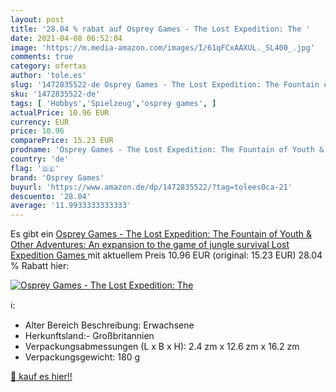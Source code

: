 ```yaml
---
layout: post
title: '28.04 % rabat auf Osprey Games - The Lost Expedition: The '
date: 2021-04-08 06:52:04
image: 'https://m.media-amazon.com/images/I/61qFCxAAXUL._SL400_.jpg'
comments: true
category: ofertas
author: 'tole.es'
slug: '1472835522-de Osprey Games - The Lost Expedition: The Fountain of Youth...'
sku: '1472835522-de'
tags: [ 'Hobbys','Spielzeug','osprey games', ]
actualPrice: 10.96 EUR
currency: EUR
price: 10.96
comparePrice: 15.23 EUR
prodname: 'Osprey Games - The Lost Expedition: The Fountain of Youth & Other Adventures: An expansion to the game of jungle survival  Lost Expedition Games '
country: 'de'
flag: '🇩🇪'
brand: 'Osprey Games'
buyurl: 'https://www.amazon.de/dp/1472835522/?tag=tolees0ca-21'
descuento: '28.04'
average: '11.9933333333333'
---
```


Es gibt ein [Osprey Games - The Lost Expedition: The Fountain of Youth & Other Adventures: An expansion to the game of jungle survival  Lost Expedition Games ](https://www.amazon.de/dp/1472835522/?tag=tolees0ca-21) mit aktuellem Preis 10.96 EUR (original: 15.23 EUR) 28.04 % Rabatt hier:

[![Osprey Games - The Lost Expedition: The ](https://m.media-amazon.com/images/I/61qFCxAAXUL._SL400_.jpg)](https://www.amazon.de/dp/1472835522/?tag=tolees0ca-21)

ℹ️:

- Alter Bereich Beschreibung: Erwachsene
- Herkunftsland:- Großbritannien
- Verpackungsabmessungen (L x B x H): 2.4 zm x 12.6 zm x 16.2 zm
- Verpackungsgewicht: 180 g

[🛒 kauf es hier!!](https://www.amazon.de/dp/1472835522/?tag=tolees0ca-21)
